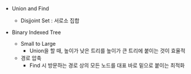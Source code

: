 - Union and Find

  - Disjjoint Set : 서로소 집합

- Binary Indexed Tree

  - Small to Large
    - Union을 할 때, 높이가 낮은 트리를 높이가 큰 트리에 붙이는 것이 효율적
  - 경로 압축
    - Find 시 방문하는 경로 상의 모든 노드를 대표 바로 밑으로 붙이는 최적화
